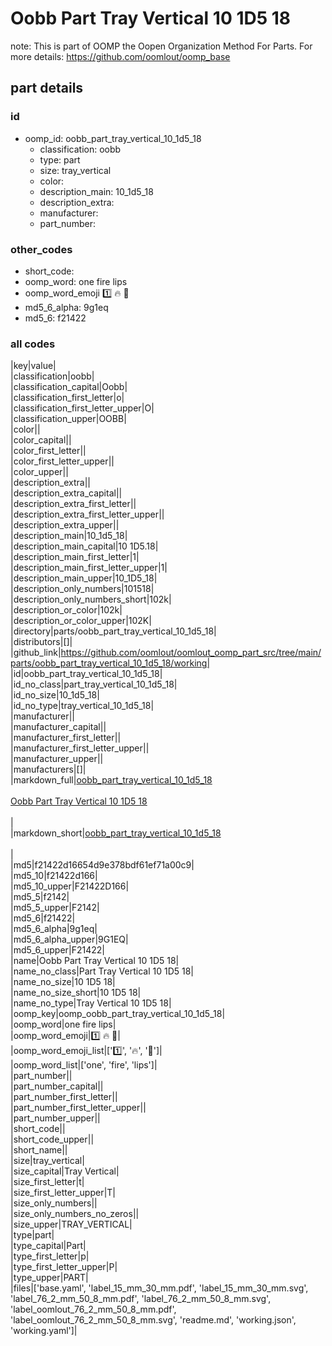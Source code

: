 # Oobb Part Tray Vertical 10 1D5 18  

note: This is part of OOMP the Oopen Organization Method For Parts. For more details: https://github.com/oomlout/oomp_base

##  part details





### id
* oomp_id: oobb_part_tray_vertical_10_1d5_18
  * classification: oobb
  * type: part
  * size: tray_vertical
  * color: 
  * description_main: 10_1d5_18
  * description_extra: 
  * manufacturer: 
  * part_number: 

### other_codes
* short_code: 
* oomp_word: one fire lips
* oomp_word_emoji :one: :fire: :lips:
* md5_6_alpha: 9g1eq
* md5_6: f21422

### all codes 
|key|value|  
|classification|oobb|  
|classification_capital|Oobb|  
|classification_first_letter|o|  
|classification_first_letter_upper|O|  
|classification_upper|OOBB|  
|color||  
|color_capital||  
|color_first_letter||  
|color_first_letter_upper||  
|color_upper||  
|description_extra||  
|description_extra_capital||  
|description_extra_first_letter||  
|description_extra_first_letter_upper||  
|description_extra_upper||  
|description_main|10_1d5_18|  
|description_main_capital|10 1D5.18|  
|description_main_first_letter|1|  
|description_main_first_letter_upper|1|  
|description_main_upper|10_1D5_18|  
|description_only_numbers|101518|  
|description_only_numbers_short|102k|  
|description_or_color|102k|  
|description_or_color_upper|102K|  
|directory|parts/oobb_part_tray_vertical_10_1d5_18|  
|distributors|[]|  
|github_link|https://github.com/oomlout/oomlout_oomp_part_src/tree/main/parts/oobb_part_tray_vertical_10_1d5_18/working|  
|id|oobb_part_tray_vertical_10_1d5_18|  
|id_no_class|part_tray_vertical_10_1d5_18|  
|id_no_size|10_1d5_18|  
|id_no_type|tray_vertical_10_1d5_18|  
|manufacturer||  
|manufacturer_capital||  
|manufacturer_first_letter||  
|manufacturer_first_letter_upper||  
|manufacturer_upper||  
|manufacturers|[]|  
|markdown_full|[oobb_part_tray_vertical_10_1d5_18](https://github.com/oomlout/oomlout_oomp_part_src/tree/main/parts/oobb_part_tray_vertical_10_1d5_18/working)<br>[](https://github.com/oomlout/oomlout_oomp_part_src/tree/main/parts/oobb_part_tray_vertical_10_1d5_18/working)<br>[Oobb Part Tray Vertical 10 1D5 18](https://github.com/oomlout/oomlout_oomp_part_src/tree/main/parts/oobb_part_tray_vertical_10_1d5_18/working)<br><br>|  
|markdown_short|[oobb_part_tray_vertical_10_1d5_18](https://github.com/oomlout/oomlout_oomp_part_src/tree/main/parts/oobb_part_tray_vertical_10_1d5_18/working)<br><br>|  
|md5|f21422d16654d9e378bdf61ef71a00c9|  
|md5_10|f21422d166|  
|md5_10_upper|F21422D166|  
|md5_5|f2142|  
|md5_5_upper|F2142|  
|md5_6|f21422|  
|md5_6_alpha|9g1eq|  
|md5_6_alpha_upper|9G1EQ|  
|md5_6_upper|F21422|  
|name|Oobb Part Tray Vertical 10 1D5 18|  
|name_no_class|Part Tray Vertical 10 1D5 18|  
|name_no_size|10 1D5 18|  
|name_no_size_short|10 1D5 18|  
|name_no_type|Tray Vertical 10 1D5 18|  
|oomp_key|oomp_oobb_part_tray_vertical_10_1d5_18|  
|oomp_word|one fire lips|  
|oomp_word_emoji|:one: :fire: :lips:|  
|oomp_word_emoji_list|[':one:', ':fire:', ':lips:']|  
|oomp_word_list|['one', 'fire', 'lips']|  
|part_number||  
|part_number_capital||  
|part_number_first_letter||  
|part_number_first_letter_upper||  
|part_number_upper||  
|short_code||  
|short_code_upper||  
|short_name||  
|size|tray_vertical|  
|size_capital|Tray Vertical|  
|size_first_letter|t|  
|size_first_letter_upper|T|  
|size_only_numbers||  
|size_only_numbers_no_zeros||  
|size_upper|TRAY_VERTICAL|  
|type|part|  
|type_capital|Part|  
|type_first_letter|p|  
|type_first_letter_upper|P|  
|type_upper|PART|  
|files|['base.yaml', 'label_15_mm_30_mm.pdf', 'label_15_mm_30_mm.svg', 'label_76_2_mm_50_8_mm.pdf', 'label_76_2_mm_50_8_mm.svg', 'label_oomlout_76_2_mm_50_8_mm.pdf', 'label_oomlout_76_2_mm_50_8_mm.svg', 'readme.md', 'working.json', 'working.yaml']|  
